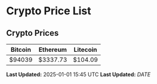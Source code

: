 # Crypto Price List

## Crypto Prices
| Bitcoin | Ethereum | Litecoin |
| ------- | -------- | -------- |
| $94039 | $3337.73 | $104.09 |
**Last Updated:** 2025-01-01 15:45 UTC
**Last Updated:** $DATE$
